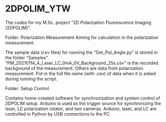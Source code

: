 # 2DPOLIM_YTW
The codes for my M.Sc. project "2D Polarization Fluorescence Imaging (2DPOLIM)". 

Folder: Polarization Measurement
Aiming for calculation in the polarization measurement.

The sample data (csv files) for running the "Get_Pol_Angle.py" is stored in the folder "Samples". "PM_20210114_4_Laser_LC_0mA_0V_Background_25s.csv" is the recorded background of the measurement. Others are data from polarization measurement. Put in the full file name (with .csv) of data when it is asked during running the script.

Folder: Setup Control

Contains home-created software for synchronization and system control of 2DPOLIM setup. 
Arduino is used as the trigger source for synchronizing the laser, LC polarization rotator, and two cameras. Arduino, laser, and LC are controlled in Python by USB connections to the PC. 
